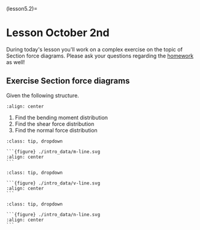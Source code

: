 (lesson5.2)=
# Lesson October 2nd

During today's lesson you'll work on a complex exercise on the topic of Section force diagrams. Please ask your questions regarding the [homework](homework5.2) as well!

## Exercise Section force diagrams

Given the following structure.

```{figure} intro_data/structure.svg
:align: center
```

1. Find the bending moment distribution
2. Find the shear force distribution
3. Find the normal force distribution


````{admonition} Solution assignment 1
:class: tip, dropdown

```{figure} ./intro_data/m-line.svg
:align: center
```
````


````{admonition} Solution assignment 2
:class: tip, dropdown

```{figure} ./intro_data/v-line.svg
:align: center
```

````


````{admonition} Solution assignment 3
:class: tip, dropdown

```{figure} ./intro_data/n-line.svg
:align: center
```

````
